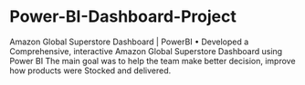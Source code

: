 # Power-BI-Dashboard-Project
Amazon Global Superstore Dashboard | PowerBI  • Developed a Comprehensive, interactive Amazon Global Superstore Dashboard using Power  BI The main goal was to help the team make better decision, improve how products were  Stocked and delivered.

